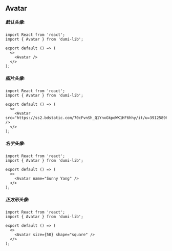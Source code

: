 ## Avatar

##### 默认头像:

```tsx
import React from 'react';
import { Avatar } from 'dumi-lib';

export default () => (
  <>
    <Avatar />
  </>
);
```

##### 图片头像:

```tsx
import React from 'react';
import { Avatar } from 'dumi-lib';

export default () => (
  <>
    <Avatar src="https://ss2.bdstatic.com/70cFvnSh_Q1YnxGkpoWK1HF6hhy/it/u=3912589619,958310671&fm=11&gp=0.jpg" />
  </>
);
```

##### 名字头像:

```tsx
import React from 'react';
import { Avatar } from 'dumi-lib';

export default () => (
  <>
    <Avatar name="Sunny Yang" />
  </>
);
```

##### 正方形头像:

```tsx
import React from 'react';
import { Avatar } from 'dumi-lib';

export default () => (
  <>
    <Avatar size={50} shape="square" />
  </>
);
```
